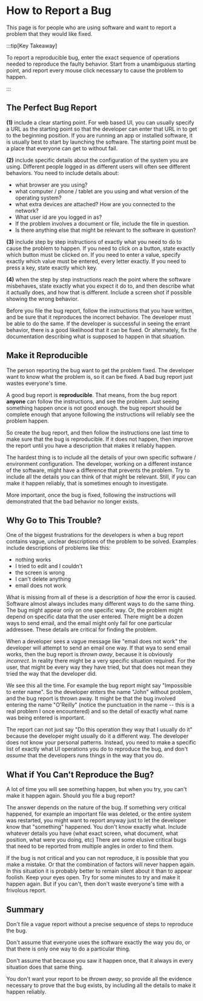 # How to Report a Bug

This page is for people who are using software and want to report a problem that they would like fixed.

:::tip[Key Takeaway]

To report a reproducible bug, enter the exact sequence of operations needed to reproduce the faulty behavior.  Start from a unambiguous starting point, and report every mouse click necessary to cause the problem to happen.

:::

## The Perfect Bug Report

**(1)** include a clear starting point.  For web based UI, you can usually specify a URL as the starting point so that the developer can enter that URL in to get to the beginning position.  If you are running an app or installed software, it is usually best to start by launching the software.  The starting point must be a place that everyone can get to without fail.

**(2)** include specific details about the configuration of the system you are using.  Different people logged in as different users will often see different behaviors.  You need to include details about:

* what browser are you using?
* what computer / phone / tablet are you using and what version of the operating system?
* what extra devices are attached?  How are you connected to the network?
* What user id are you logged in as?
* If the problem involves a document or file, include the file in question.
* Is there anything else that might be relevant to the software in question?

**(3)** include step by step instructions of exactly what you need to do to cause the problem to happen.  If you need to click on a button, state exactly which button must be clicked on.  If you need to enter a value, specify exactly which value must be entered, every letter exactly.  If you need to press a key, state exactly which key.

**(4)** when the step by step instructions reach the point where the software misbehaves, state exactly what you expect it do to, and then describe what it actually does, and how that is different.  Include a screen shot if possible showing the wrong behavior.

Before you file the bug report, follow the instructions that you have written, and be sure that it reproduces the incorrect behavior.  The developer must be able to do the same.  If the developer is successful in seeing the errant behavior, there is a good likelihood that it can be fixed.  Or alternately, fix the documentation describing what is supposed to happen in that situation.

## Make it Reproducible

The person reporting the bug want to get the problem fixed.  The developer want to know what the problem is, so it can be fixed.  A bad bug report just wastes everyone's time.

A good bug report is **reproducible**.  That means, from the bug report **anyone** can follow the instructions, and see the problem.  Just seeing something happen once is not good enough.  the bug report should be complete enough that anyone following the instructions will reliably see the problem happen.

So create the bug report, and then follow the instructions one last time to make sure that the bug is reproducible.  If it does not happen, then improve the report until you have a description that makes it reliably happen.

The hardest thing is to include all the details of your own specific software / environment configuration.  The developer, working on a different instance of the software, might have a difference that prevents the problem.  Try to include all the details you can think of that might be relevant.  Still, if _you_ can make it happen reliably, that is sometimes enough to investigate.

More important, once the bug is fixed, following the instructions will demonstrated that the bad behavior no longer exists.

## Why Go to This Trouble?

One of the biggest frustrations for the developers is when a bug report contains vague, unclear descriptions of the problem to be solved.  Examples include descriptions of problems like this:

* nothing works
* I tried to edit and I couldn't
* the screen is wrong
* I can't delete anything
* email does not work

What is missing from all of these is a description of _how_ the error is caused.  Software almost always includes many different ways to do the same thing.  The bug might appear only on one specific way.  Or, the problem might depend on specific data that the user entered. There might be a dozen ways to send email, and the email might only fail for one particular addressee.  These details are critical for finding the problem.

When a developer sees a vague message like "email does not work" the developer will attempt to send an email one way.  If that wya to send email works, then the bug report is _thrown away_, because it is obviously _incorrect_.  In reality there might be a very specific situation required.  For the user, that might be every way they have tried, but that does not mean they tried the way that the developer did.

We see this all the time.  For example the bug report might say "Impossible to enter name".  So the developer enters the name "John" without problem, and the bug report is thrown away.  It might be that the bug involved entering the name "O'Reilly" (notice the punctuation in the name -- this is a real problem I once encountered) and so the detail of exactly what name was being entered is important.

The report can not just say "Do this operation they way that I usually do it" because the developer might usually do it a different way.  The developer does not know your personal patterns.  Instead, you need to make a specific list of exactly what UI operations you do to reproduce the bug, and don't _assume_ that the developers runs things in the way that you do.

## What if You Can't Reproduce the Bug?

A lot of time you will see something happen, but when you try, you can't make it happen again.  Should you file a bug report?

The answer depends on the nature of the bug.  If something very critical happened, for example an important file was deleted, or the entire system was restarted, you might want to report anyway just to let the developer know that "something" happened.  You don't know exactly what.  Include whatever details you have (what exact screen, what document, what position, what were you doing, etc)  There are some elusive critical bugs that need to be reported from multiple angles in order to find them.

If the bug is not critical and you can not reproduce, it is possible that you make a mistake.  Or that the combination of factors will never happen again.  In this situation it is probably better to remain silent about it than to appear foolish.  Keep your eyes open.  Try for some minutes to try and make it happen again.  But if you can't, then don't waste everyone's time with a frivolous report.

## Summary

Don't file a vague report without a precise sequence of steps to reproduce the bug.

Don't assume that everyone uses the software exactly the way you do, or that there is only one way to do a particular thing.

Don't assume that because you saw it happen once, that it always in every situation does that same thing.

You don't want your report to be _thrown away_, so provide all the evidence necessary to prove that the bug exists, by including all the details to make it happen reliably.